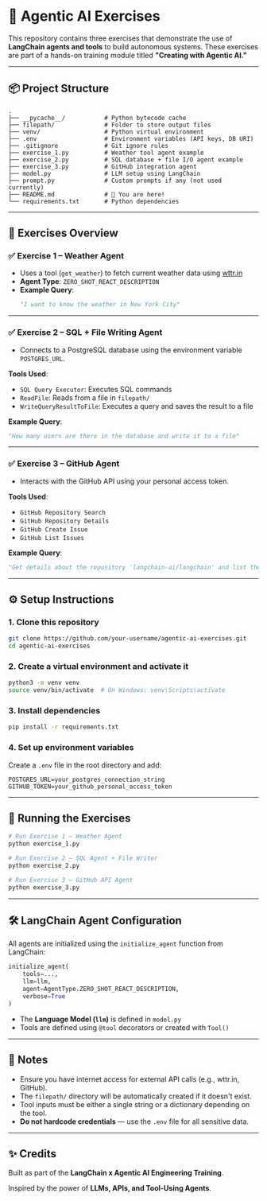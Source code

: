 # 🧠 Agentic AI Exercises

This repository contains three exercises that demonstrate the use of **LangChain agents and tools** to build autonomous systems. These exercises are part of a hands-on training module titled **"Creating with Agentic AI."**

---

## 📦 Project Structure

```
.
├── __pycache__/           # Python bytecode cache
├── filepath/              # Folder to store output files
├── venv/                  # Python virtual environment
├── .env                   # Environment variables (API keys, DB URI)
├── .gitignore             # Git ignore rules
├── exercise_1.py          # Weather tool agent example
├── exercise_2.py          # SQL database + file I/O agent example
├── exercise_3.py          # GitHub integration agent
├── model.py               # LLM setup using LangChain
├── prompt.py              # Custom prompts if any (not used currently)
├── README.md              # 📄 You are here!
└── requirements.txt       # Python dependencies
```

---

## 🧪 Exercises Overview

### ✅ Exercise 1 – Weather Agent

- Uses a tool (`get_weather`) to fetch current weather data using [wttr.in](https://wttr.in)
- **Agent Type**: `ZERO_SHOT_REACT_DESCRIPTION`
- **Example Query**:
  ```python
  "I want to know the weather in New York City"
  ```

---

### ✅ Exercise 2 – SQL + File Writing Agent

- Connects to a PostgreSQL database using the environment variable `POSTGRES_URL`.

**Tools Used**:
- `SQL Query Executor`: Executes SQL commands  
- `ReadFile`: Reads from a file in `filepath/`  
- `WriteQueryResultToFile`: Executes a query and saves the result to a file

**Example Query**:
```python
"How many users are there in the database and write it to a file"
```

---

### ✅ Exercise 3 – GitHub Agent

- Interacts with the GitHub API using your personal access token.

**Tools Used**:
- `GitHub Repository Search`
- `GitHub Repository Details`
- `GitHub Create Issue`
- `GitHub List Issues`

**Example Query**:
```python
"Get details about the repository 'langchain-ai/langchain' and list the issues it has"
```

---

## ⚙️ Setup Instructions

### 1. Clone this repository

```bash
git clone https://github.com/your-username/agentic-ai-exercises.git
cd agentic-ai-exercises
```

### 2. Create a virtual environment and activate it

```bash
python3 -m venv venv
source venv/bin/activate  # On Windows: venv\Scripts\activate
```

### 3. Install dependencies

```bash
pip install -r requirements.txt
```

### 4. Set up environment variables

Create a `.env` file in the root directory and add:

```env
POSTGRES_URL=your_postgres_connection_string
GITHUB_TOKEN=your_github_personal_access_token
```

---

## 🚀 Running the Exercises

```bash
# Run Exercise 1 – Weather Agent
python exercise_1.py

# Run Exercise 2 – SQL Agent + File Writer
python exercise_2.py

# Run Exercise 3 – GitHub API Agent
python exercise_3.py
```

---

## 🛠 LangChain Agent Configuration

All agents are initialized using the `initialize_agent` function from LangChain:

```python
initialize_agent(
    tools=...,
    llm=llm,
    agent=AgentType.ZERO_SHOT_REACT_DESCRIPTION,
    verbose=True
)
```

- The **Language Model (`llm`)** is defined in `model.py`
- Tools are defined using `@tool` decorators or created with `Tool()`

---

## 📌 Notes

- Ensure you have internet access for external API calls (e.g., wttr.in, GitHub).
- The `filepath/` directory will be automatically created if it doesn't exist.
- Tool inputs must be either a single string or a dictionary depending on the tool.
- **Do not hardcode credentials** — use the `.env` file for all sensitive data.

---

## ✨ Credits

Built as part of the **LangChain x Agentic AI Engineering Training**.

Inspired by the power of **LLMs, APIs, and Tool-Using Agents**.
